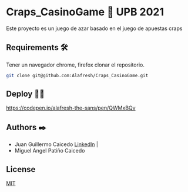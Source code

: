 # Craps_CasinoGame 🚀 UPB 2021

Este proyecto es un juego de azar basado en el juego de apuestas craps

## Requirements 🛠️

Tener un navegador chrome, firefox clonar el repositorio.

```bash
git clone git@github.com:Alafresh/Craps_CasinoGame.git
```
## Deploy 👨‍🚀

https://codepen.io/alafresh-the-sans/pen/QWMxBQv

## Authors ✒️

* Juan Guillermo Caicedo [LinkedIn](https://www.linkedin.com/in/juangcc/) |
* Miguel Angel Patiño Caicedo
## License
[MIT](https://choosealicense.com/licenses/mit/)
